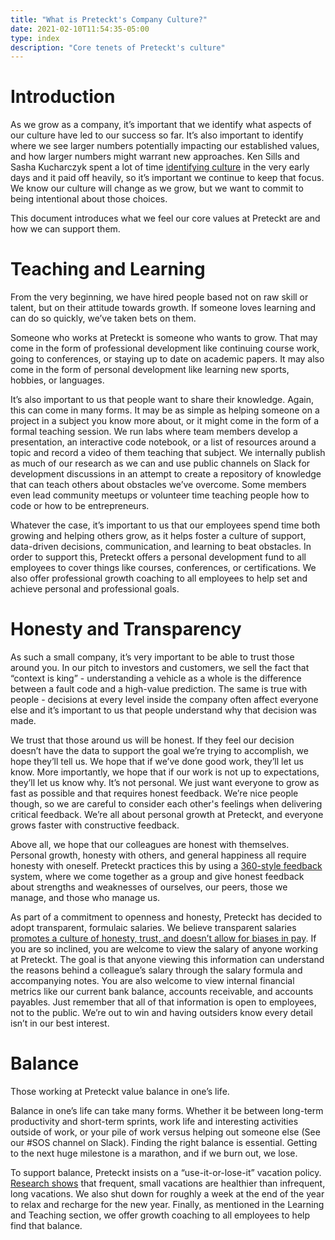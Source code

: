 ```yaml
---
title: "What is Preteckt's Company Culture?"
date: 2021-02-10T11:54:35-05:00
type: index
description: "Core tenets of Preteckt's culture"
---
```

# Introduction

As we grow as a company, it’s important that we identify what aspects of
our culture have led to our success so far. It’s also important to identify
where we see larger numbers potentially impacting our established values,
and how larger numbers might warrant new approaches.
Ken Sills and Sasha Kucharczyk spent a lot of time
[identifying culture](https://www.linkedin.com/pulse/3-ingredients-successful-hire-ken-sills/ "3 Ingredients for a Successful Hire")
in the very early days and it paid off heavily, so it’s important we
continue to keep that focus. We know our culture will change as we grow,
but we want to commit to being intentional about those choices.

This document introduces what we feel our core values at Preteckt
are and how we can support them.

# Teaching and Learning

From the very beginning, we have hired people based not on raw skill or talent,
but on their attitude towards growth. If someone loves learning and can do so
quickly, we’ve taken bets on them.

Someone who works at Preteckt is someone who wants to grow. That may come in the
form of professional development like continuing course work, going to conferences,
or staying up to date on academic papers. It may also come in the form of personal
development like learning new sports, hobbies, or languages.

It’s also important to us that people want to share their knowledge.
Again, this can come in many forms. It may be as simple as helping someone
on a project in a subject you know more about, or it might come in the form
of a formal teaching session. We run labs where team members develop a presentation,
an interactive code notebook, or a list of resources around a topic and record a
video of them teaching that subject. We internally publish as much of our research
as we can and use public channels on Slack for development discussions in an
attempt to create a repository of knowledge that can teach others about
obstacles we’ve overcome. Some members even lead community meetups or
volunteer time teaching people how to code or how to be entrepreneurs.

Whatever the case, it’s important to us that our employees spend time both
growing and helping others grow, as it helps foster a culture of support,
data-driven decisions, communication, and learning to beat obstacles. In order
to support this, Preteckt offers a personal development fund to all employees to
cover things like courses, conferences, or certifications. We also offer
professional growth coaching to all employees to help set and achieve personal and professional goals.

# Honesty and Transparency

As such a small company, it’s very important to be able to trust those around you.
In our pitch to investors and customers, we sell the fact that “context is king” -
understanding a vehicle as a whole is the difference between a fault code and a
high-value prediction. The same is true with people - decisions at every level
inside the company often affect everyone else and it’s important to us that
people understand why that decision was made.

We trust that those around us will be honest. If they feel our decision doesn’t
have the data to support the goal we’re trying to accomplish, we hope they’ll
tell us. We hope that if we’ve done good work, they’ll let us know.
More importantly, we hope that if our work is not up to expectations, they’ll
let us know why. It’s not personal. We just want everyone to grow as fast as
possible and that requires honest feedback. We’re nice people though, so we
are careful to consider each other's feelings when delivering critical feedback.
We’re all about personal growth at Preteckt, and everyone grows faster with
constructive feedback.

Above all, we hope that our colleagues are honest with themselves. Personal growth,
honesty with others, and general happiness all require honesty with oneself.
Preteckt practices this by using a <!--Links-->
[360-style feedback](https://en.wikipedia.org/wiki/360-degree_feedback "360-degree feedback")
system, where we come together as a group and give honest feedback about strengths and weaknesses of ourselves, our peers, those we manage, and those who manage us.

As part of a commitment to openness and honesty, Preteckt has decided to adopt
transparent, formulaic salaries. We believe transparent salaries <!--Links-->
[promotes a culture of honesty, trust, and doesn’t allow for biases in pay](https://techcrunch.com/2015/03/21/why-an-open-salary-policy-always-beats-secrecy/ "Why An Open Salary Policy Always Beats Secrecy").
If you are so inclined, you are welcome to view the salary of anyone working at
Preteckt. The goal is that anyone viewing this information can understand
the reasons behind a colleague’s salary through the salary formula and
accompanying notes. You are also welcome to view internal financial metrics like
our current bank balance, accounts receivable, and accounts payables. Just
remember that all of that information is open to employees, not to the public.
We’re out to win and having outsiders know every detail isn’t in our best interest.

# Balance

Those working at Preteckt value balance in one’s life.

Balance in one’s life can take many forms. Whether it be between long-term
productivity and short-term sprints, work life and interesting activities
outside of work, or your pile of work versus helping out someone else
(See our #SOS channel on Slack). Finding the right balance is essential.
Getting to the next huge milestone is a marathon, and if we burn out, we lose.

To support balance, Preteckt insists on a “use-it-or-lose-it”
vacation policy. <!--Links-->
[Research shows](https://www.healthytravelblog.com/2015/08/06/whats-better-for-you-long-or-short-vacations/ "WHAT’S BETTER FOR YOU: LONG OR SHORT VACATIONS?")
that frequent, small vacations are healthier than infrequent,
long vacations. We also shut down for roughly a week at the end of the year
to relax and recharge for the new year. Finally, as mentioned in the Learning
and Teaching section, we offer growth coaching to all employees to help find
that balance.
